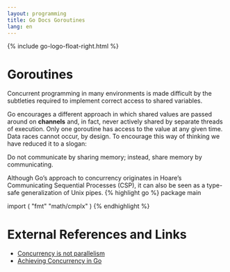 ```yaml
---
layout: programming
title: Go Docs Goroutines
lang: en
---
```

{% include go-logo-float-right.html %}

# Goroutines

Concurrent programming in many environments is made difficult by the subtleties required to implement correct access to shared variables. 

Go encourages a different approach in which shared values are passed around on **channels** and, in fact, never actively shared by separate threads of execution. Only one goroutine has access to the value at any given time. Data races cannot occur, by design. To encourage this way of thinking we have reduced it to a slogan:

Do not communicate by sharing memory; instead, share memory by communicating.

Although Go’s approach to concurrency originates in Hoare’s Communicating Sequential Processes (CSP), it can also be seen as a type-safe generalization of Unix pipes.
{% highlight go %}
package main

import (
  "fmt"
  "math/cmplx"
)
{% endhighlight %}

# External References and Links
<ul>
  <li><a href="https://blog.golang.org/concurrency-is-not-parallelism">Concurrency is not parallelism</a></li>
  <li><a href="https://medium.com/rungo/achieving-concurrency-in-go-3f84cbf870ca">Achieving Concurrency in Go</a></li>
</ul>
